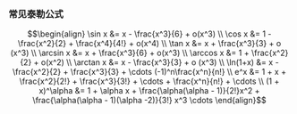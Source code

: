 ### 常见泰勒公式

$$\begin{align}
    \sin x &= x - \frac{x^3}{6} + o(x^3) \\
    \cos x &= 1 - \frac{x^2}{2} + \frac{x^4}{4!} + o(x^4) \\
    \tan x &= x + \frac{x^3}{3} + o (x^3) \\
    \arcsin x  &= x + \frac{x^3}{6} + o(x^3) \\
    \arccos x &= 1 + \frac{x^2}{2}  + o(x^2) \\
    \arctan x &= x - \frac{x^3}{3} + o (x^3) \\ 
    \ln(1+x) &= x - \frac{x^2}{2} + \frac{x^3}{3} + \cdots (-1)^n\frac{x^n}{n!} \\
    e^x &= 1 + x + \frac{x^2}{2!} + \frac{x^3}{3!} + \cdots + \frac{x^n}{n!} + \cdots \\
    (1 + x)^\alpha &= 1 + \alpha x + \frac{\alpha(\alpha - 1)}{2!}x^2 + \frac{\alpha(\alpha - 1)(\alpha -2)}{3!} x^3 \cdots 
\end{align}$$


